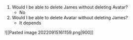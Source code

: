 1. Would I be able to delete James without deleting Avatar?
    - No
2. Would I be able to delete Avatar without deleting James?
    - It depends

![[Pasted image 20220915161159.png|900]]